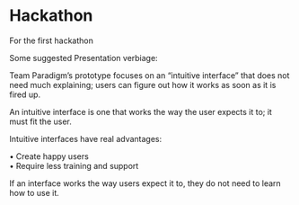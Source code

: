 # Hackathon
For the first hackathon

Some suggested Presentation verbiage:

Team Paradigm’s prototype focuses on an “intuitive interface” that does not need much explaining; users can figure out how it works as soon as it is fired up.  

An intuitive interface is one that works the way the user expects it to; it must fit the user.

 Intuitive interfaces have real advantages:

   •	Create happy users  
   •	Require less training and support

If an interface works the way users expect it to, they do not need to learn how to use it.
